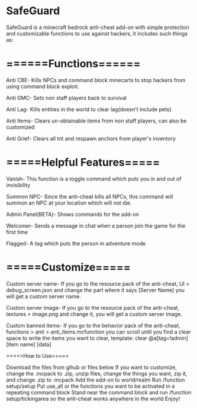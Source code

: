# SafeGuard
SafeGuard is a minecraft bedrock anti-cheat add-on with simple protection and customizable functions to use against hackers, it includes such things as:

 # ======Functions======

Anti CBE- Kills NPCs and command block minecarts to stop hackers from using command block exploit.



Anti GMC- Sets non staff players back to survival



Anti Lag- Kills entities in the world to clear lag(doesn't include pets)



Anti Items- Clears un-obtainable items from non staff players, can also be customized



Anti Grief- Clears all tnt and respawn anchors from player's inventory



# =====Helpful Features=====

Vanish- This function is a toggle command which puts you in and out of invisibility

Summon NPC- Since the anti-cheat kills all NPCs, this command will summon an NPC at your location which will not die.

Admin Panel(BETA)- Shows commands for the add-on



Welcomer- Sends a message in chat when a person join the game for the first time



Flagged- A tag which puts the person in adventure mode



# =====Customize=====

Custom server name- If you go to the resource pack of the anti-cheat, UI > debug_screen.json  and change the part where it says [Server Name] you will get a custom server name.

Custom server image- If you go to the resource pack of the anti-cheat, textures > image.png and change it, you will get a custom server image.



Custom banned items- If you go to the behavior pack of the anti-cheat, functions > anti > anti_items.mcfunction  you can scroll until you find a clear space to write the items you want to clear, template: clear @a[tag=!admin] [item name] [data]

=====How to Use=====

Download the files from gihub or files below
If you want to customize, change the .mcpack to .zip, unzip files, change the things you want, zip it, and change .zip to .mcpack
Add the add-on to world/realm
Run /function setup/setup
Put use_all or the functions you want to be activated in a repeating command block
Stand near the command block and run /function setup/tickingarea so the anti-cheat works anywhere in the world
Enjoy!
